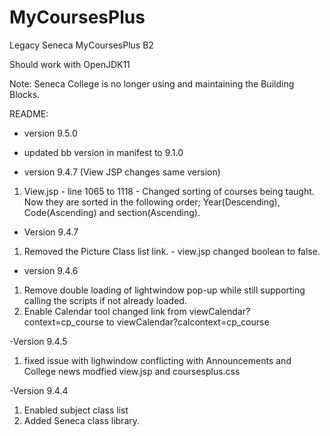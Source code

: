 # MyCoursesPlus
Legacy Seneca MyCoursesPlus B2

Should work with OpenJDK11

Note: Seneca College is no longer using and maintaining the Building Blocks.

README:

- version 9.5.0
- updated bb version in manifest to 9.1.0

- version 9.4.7 (View JSP changes same version)
1)  View.jsp -  line 1065 to 1118 - Changed sorting of courses being taught. Now they are sorted in the following order; Year(Descending), Code(Ascending) and section(Ascending).

- Version 9.4.7
1) Removed the Picture Class list link. - view.jsp changed boolean to false.


- version 9.4.6
1) Remove double loading of lightwindow pop-up while still supporting calling the scripts if not already loaded.
2) Enable Calendar tool changed link from viewCalendar?context=cp_course to viewCalendar?calcontext=cp_course


-Version 9.4.5
1) fixed issue with lighwindow conflicting with Announcements and College news
modfied view.jsp and coursesplus.css

-Version 9.4.4
1) Enabled subject class list
2) Added Seneca class library.
